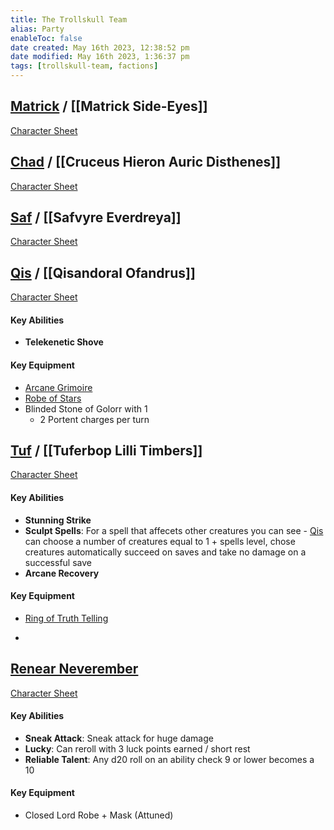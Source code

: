 ```yaml
---
title: The Trollskull Team
alias: Party
enableToc: false
date created: May 16th 2023, 12:38:52 pm
date modified: May 16th 2023, 1:36:37 pm
tags: [trollskull-team, factions]
---
```

## [Matrick](Matrick%20Side-Eyes.md) / [[Matrick Side-Eyes]]
[Character Sheet](https://www.dndbeyond.com/characters/47957494)

## [Chad](Cruceus%20Hieron%20Auric%20Disthenes.md) / [[Cruceus Hieron Auric Disthenes]]
[Character Sheet](https://www.dndbeyond.com/characters/29073151)

## [Saf](Safvyre%20Everdreya.md) / [[Safvyre Everdreya]]
[Character Sheet](https://www.dndbeyond.com/characters/28905246)

## [Qis](Qisandoral%20Ofandrus.md) / [[Qisandoral Ofandrus]]
[Character Sheet](https://www.dndbeyond.com/characters/29207223)
#### Key Abilities
- **Telekenetic Shove**
#### Key Equipment
- [Arcane Grimoire](https://www.dndbeyond.com/magic-items/2411946-arcane-grimoire-2)
- [Robe of Stars](https://www.dndbeyond.com/magic-items/4741-robe-of-stars)
- Blinded Stone of Golorr with 1
	- 2 Portent charges per turn

## [Tuf](Tuferbop%20Lilli%20Timbers.md) / [[Tuferbop Lilli Timbers]]
[Character Sheet](https://www.dndbeyond.com/characters/29269184)
#### Key Abilities
- **Stunning Strike**
- **Sculpt Spells**: For a spell that affecets other creatures you can see - [Qis](Qisandoral%20Ofandrus.md) can choose a number of creatures equal to 1 + spells level, chose creatures automatically succeed on saves and take no damage on a successful save
- **Arcane Recovery**
#### Key Equipment
- [Ring of Truth Telling](https://www.dndbeyond.com/magic-items/254338-ring-of-truth-telling)

- 

## [Renear Neverember](Renear%20Neverember.md)
[Character Sheet](https://www.dndbeyond.com/characters/52716043)
#### Key Abilities
- **Sneak Attack**: Sneak attack for huge damage
- **Lucky**: Can reroll with 3 luck points earned / short rest
- **Reliable Talent**: Any d20 roll on an ability check 9 or lower becomes a 10
#### Key Equipment
- Closed Lord Robe + Mask (Attuned)

